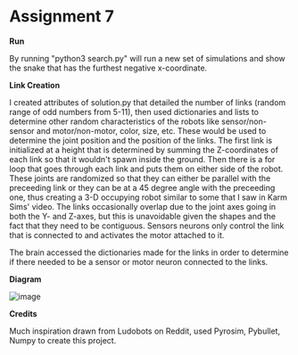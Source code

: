 # Assignment 7

__Run__

By running "python3 search.py" will run a new set of simulations and show the snake that has the furthest negative x-coordinate.

__Link Creation__

I created attributes of solution.py that detailed the number of links (random range of odd numbers from 5-11), then used dictionaries and lists to determine other random characteristics of the robots like sensor/non-sensor and motor/non-motor, color, size, etc. These would be used to determine the joint position and the position of the links. The first link is initialized at a height that is determined by summing the Z-coordinates of each link so that it wouldn't spawn inside the ground. Then there is a for loop that goes through each link and puts them on either side of the robot. These joints are randomized so that they can either be parallel with the preceeding link or they can be at a 45 degree angle with the preceeding one, thus creating a 3-D occupying robot similar to some that I saw in Karm Sims' video. The links occasionally overlap due to the joint axes going in both the Y- and Z-axes, but this is unavoidable given the shapes and the fact that they need to be contiguous. Sensors neurons only control the link that is connected to and activates the motor attached to it.

The brain accessed the dictionaries made for the links in order to determine if there needed to be a sensor or motor neuron connected to the links.

__Diagram__

![image](https://user-images.githubusercontent.com/67122357/220254001-0ace7dfc-06c2-4a6c-8b0f-ba86269ff8ae.png)


__Credits__

Much inspiration drawn from Ludobots on Reddit, used Pyrosim, Pybullet, Numpy to create this project.

